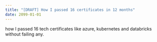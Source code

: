 ```yaml
---
title: "[DRAFT] How I passed 16 certificates in 12 months"
date: 2099-01-01
---
```


 how I passed 16 tech certificates like azure, kubernetes and databricks without failing any.
